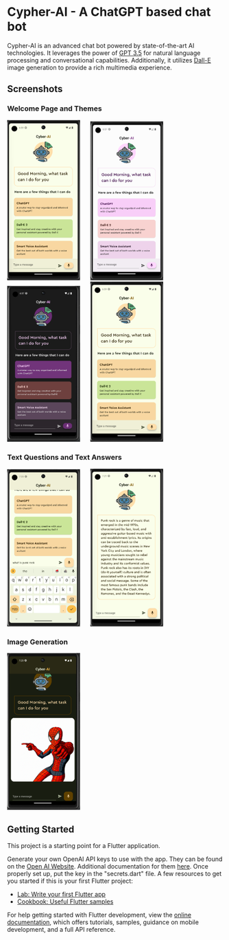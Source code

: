 # Cypher-AI - A ChatGPT based chat bot

Cypher-AI is an advanced chat bot powered by state-of-the-art AI technologies. It leverages the power of [GPT 3.5](https://openai.com/) for natural language processing and conversational capabilities. Additionally, it utilizes [Dall-E](https://dalle-mini.lindelof.space/) image generation to provide a rich multimedia experience.

## Screenshots

### Welcome Page and Themes
<img src="screenshots/welcome_page.png" width="170"> &nbsp;&nbsp;&nbsp;&nbsp; <img src="screenshots/theme_1.png" width="170"> &nbsp;&nbsp;&nbsp;&nbsp; <img src="screenshots/theme_2.png" width="170"> &nbsp;&nbsp;&nbsp;&nbsp; <img src="screenshots/theme_3.png" width="170">

### Text Questions and Text Answers
<img src="screenshots/text_questions.png" width="170"> &nbsp;&nbsp;&nbsp;&nbsp; <img src="screenshots/text_answers.png" width="170">

### Image Generation
<img src="screenshots/image_generation.png" width="170">



## Getting Started

This project is a starting point for a Flutter application.

Generate your own OpenAI API keys to use with the app. They can be found on the [Open AI Website](https://platform.openai.com/account/api-keys). Additional documentation for them [here](https://platform.openai.com/docs/introduction/key-concepts).
Once properly set up, put the key in the "secrets.dart" file.
A few resources to get you started if this is your first Flutter project:

- [Lab: Write your first Flutter app](https://docs.flutter.dev/get-started/codelab)
- [Cookbook: Useful Flutter samples](https://docs.flutter.dev/cookbook)

For help getting started with Flutter development, view the
[online documentation](https://docs.flutter.dev/), which offers tutorials,
samples, guidance on mobile development, and a full API reference.
